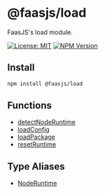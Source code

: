 # @faasjs/load

FaasJS's load module.

[![License: MIT](https://img.shields.io/npm/l/@faasjs/load.svg)](https://github.com/faasjs/faasjs/blob/main/packages/load/LICENSE)
[![NPM Version](https://img.shields.io/npm/v/@faasjs/load.svg)](https://www.npmjs.com/package/@faasjs/load)

## Install

```sh
npm install @faasjs/load
```

## Functions

- [detectNodeRuntime](functions/detectNodeRuntime.md)
- [loadConfig](functions/loadConfig.md)
- [loadPackage](functions/loadPackage.md)
- [resetRuntime](functions/resetRuntime.md)

## Type Aliases

- [NodeRuntime](type-aliases/NodeRuntime.md)
